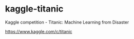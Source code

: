# kaggle-titanic
Kaggle competition - Titanic: Machine Learning from Disaster

https://www.kaggle.com/c/titanic
